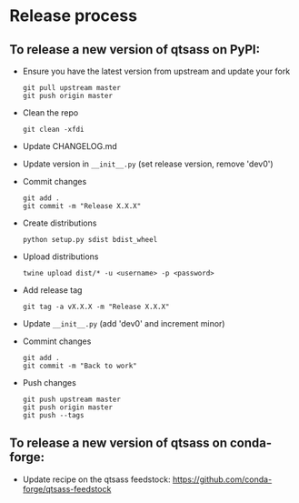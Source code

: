 # Release process

## To release a new version of **qtsass** on PyPI:

* Ensure you have the latest version from upstream and update your fork

      git pull upstream master
      git push origin master

* Clean the repo

      git clean -xfdi

* Update CHANGELOG.md

* Update version in `__init__.py` (set release version, remove 'dev0')

* Commit changes

      git add .
      git commit -m "Release X.X.X"

* Create distributions

      python setup.py sdist bdist_wheel

* Upload distributions

      twine upload dist/* -u <username> -p <password>

* Add release tag

      git tag -a vX.X.X -m "Release X.X.X"

* Update `__init__.py` (add 'dev0' and increment minor)

* Commint changes

      git add .
      git commit -m "Back to work"

* Push changes
    
      git push upstream master
      git push origin master
      git push --tags


## To release a new version of **qtsass** on conda-forge:

* Update recipe on the qtsass feedstock: https://github.com/conda-forge/qtsass-feedstock
